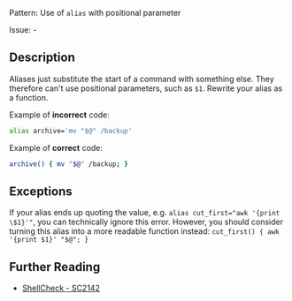 Pattern: Use of `alias` with positional parameter

Issue: -

## Description

Aliases just substitute the start of a command with something else. They therefore can't use positional parameters, such as `$1`. Rewrite your alias as a function.

Example of **incorrect** code:

```sh
alias archive='mv "$@" /backup'
```

Example of **correct** code:

```sh
archive() { mv "$@" /backup; }

```

## Exceptions

If your alias ends up quoting the value, e.g. `alias cut_first="awk '{print \$1}'"`, you can technically ignore this error. However, you should consider turning this alias into a more readable function instead: `cut_first() { awk '{print $1}' "$@"; }`

## Further Reading

* [ShellCheck - SC2142](https://github.com/koalaman/shellcheck/wiki/SC2142)

